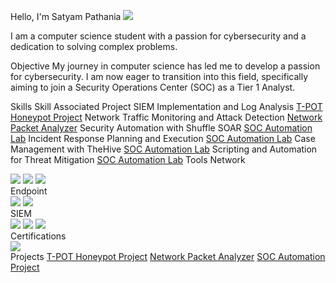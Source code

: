 Hello, I'm Satyam Pathania
<a href="https://linkedin.com/in/satyampathania"><img src="https://img.shields.io/badge/-LinkedIn-0072b1?&style=for-the-badge&logo=linkedin&logoColor=white" /></a>

I am a computer science student with a passion for cybersecurity and a dedication to solving complex problems.

Objective
My journey in computer science has led me to develop a passion for cybersecurity. I am now eager to transition into this field, specifically aiming to join a Security Operations Center (SOC) as a Tier 1 Analyst.

Skills
Skill	Associated Project
SIEM Implementation and Log Analysis	<a href="https://github.com/Satyampathania/t-pot-honeypot">T-POT Honeypot Project</a>
Network Traffic Monitoring and Attack Detection	<a href="https://github.com/Satyampathania/network-packet-analyzer">Network Packet Analyzer</a>
Security Automation with Shuffle SOAR	<a href="https://github.com/Satyampathania/soc-automation-lab">SOC Automation Lab</a>
Incident Response Planning and Execution	<a href="https://github.com/Satyampathania/soc-automation-lab">SOC Automation Lab</a>
Case Management with TheHive	<a href="https://github.com/Satyampathania/soc-automation-lab">SOC Automation Lab</a>
Scripting and Automation for Threat Mitigation	<a href="https://github.com/Satyampathania/soc-automation-lab">SOC Automation Lab</a>
Tools
Network
<div>
    <img src="https://img.shields.io/badge/-Wireshark-1679A7?&style=for-the-badge&logo=Wireshark&logoColor=white" />
    <img src="https://img.shields.io/badge/-Suricata-EF3B2D?&style=for-the-badge&logo=Suricata&logoColor=white" />
    <img src="https://img.shields.io/badge/-Zeek-777BB4?&style=for-the-badge&logo=Zeek&logoColor=white" />
</div>
Endpoint
<div>
    <img src="https://img.shields.io/badge/-Microsoft_Defender_for_Endpoint-00A4EF?&style=for-the-badge&logo=Microsoft&logoColor=white" />
    <img src="https://img.shields.io/badge/-Velociraptor-4B275F?&style=for-the-badge&logo=Velociraptor&logoColor=white" />
</div>
SIEM
<div>
    <img src="https://img.shields.io/badge/-Microsoft_Sentinel-0078D4?&style=for-the-badge&logo=Microsoft&logoColor=white" />
    <img src="https://img.shields.io/badge/-Splunk-000000?&style=for-the-badge&logo=Splunk&logoColor=white" />
    <img src="https://img.shields.io/badge/-Elastic-005571?&style=for-the-badge&logo=Elastic&logoColor=white" />
</div>
Certifications
<div>
<img src="https://img.shields.io/badge/-Microsoft%20SC--900-007ACC?&style=for-the-badge&logo=Microsoft&logoColor=white" />
</div>
Projects
<a href="https://github.com/Satyampathania/t-pot-honeypot">T-POT Honeypot Project</a>
<a href="https://github.com/Satyampathania/network-packet-analyzer">Network Packet Analyzer</a>
<a href="https://github.com/Satyampathania/soc-automation-lab">SOC Automation Project</a>
